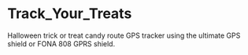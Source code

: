 # Track_Your_Treats
Halloween trick or treat candy route GPS tracker using the ultimate GPS shield or FONA 808 GPRS shield.
